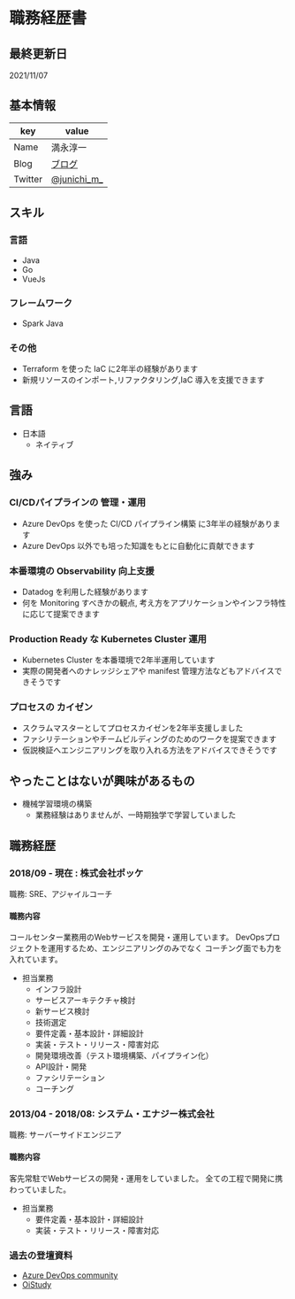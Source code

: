 # 職務経歴書

## 最終更新日
2021/11/07

## 基本情報

|key|value|
|---|-----|
|Name|満永淳一|
|Blog|[ブログ](https://cabi99.hatenablog.com/)|
|Twitter|[@junichi_m_](https://twitter.com/junichi_m_)|

## スキル
### 言語
- Java
- Go
- VueJs

### フレームワーク
- Spark Java

### その他

- Terraform を使った IaC に2年半の経験があります
- 新規リソースのインポート,リファクタリング,IaC 導入を支援できます

## 言語
- 日本語
  - ネイティブ

## 強み

### CI/CDパイプラインの 管理・運用

- Azure DevOps を使った CI/CD パイプライン構築 に3年半の経験があります
- Azure DevOps 以外でも培った知識をもとに自動化に貢献できます

### 本番環境の Observability 向上支援

- Datadog を利用した経験があります
- 何を Monitoring すべきかの観点, 考え方をアプリケーションやインフラ特性に応じて提案できます

### Production Ready な Kubernetes Cluster 運用

- Kubernetes Cluster を本番環境で2年半運用しています
- 実際の開発者へのナレッジシェアや manifest 管理方法などもアドバイスできそうです

### プロセスの カイゼン
- スクラムマスターとしてプロセスカイゼンを2年半支援しました
- ファシリテーションやチームビルディングのためのワークを提案できます
- 仮説検証へエンジニアリングを取り入れる方法をアドバイスできそうです

## やったことはないが興味があるもの

- 機械学習環境の構築
    - 業務経験はありませんが、一時期独学で学習していました

## 職務経歴

### 2018/09 - 現在 : 株式会社ポッケ

職務: SRE、アジャイルコーチ

#### 職務内容
コールセンター業務用のWebサービスを開発・運用しています。
DevOpsプロジェクトを運用するため、エンジニアリングのみでなく
コーチング面でも力を入れています。

- 担当業務
    - インフラ設計
    - サービスアーキテクチャ検討
    - 新サービス検討
    - 技術選定
    - 要件定義・基本設計・詳細設計
    - 実装・テスト・リリース・障害対応
    - 開発環境改善（テスト環境構築、パイプライン化）
    - API設計・開発
    - ファシリテーション
    - コーチング

### 2013/04 - 2018/08: システム・エナジー株式会社

職務: サーバーサイドエンジニア

#### 職務内容
客先常駐でWebサービスの開発・運用をしていました。
全ての工程で開発に携わっていました。

- 担当業務
    - 要件定義・基本設計・詳細設計
    - 実装・テスト・リリース・障害対応

### 過去の登壇資料
* [Azure DevOps community](https://speakerdeck.com/junichimitsunaga/azure-devops-community-lt-wen-hua-niang-cheng-toturuzhi-yuan)
* [OiStudy](https://speakerdeck.com/junichimitsunaga/cdpaipurain)